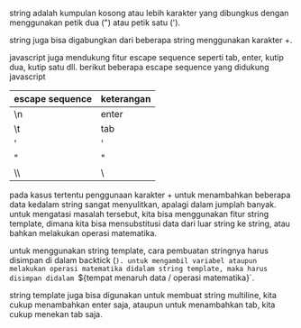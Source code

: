 string adalah kumpulan kosong atau lebih karakter yang dibungkus dengan menggunakan petik dua (") atau petik satu (').

string juga bisa digabungkan dari beberapa string menggunakan karakter +.

javascript juga mendukung fitur escape sequence seperti tab, enter, kutip dua, kutip satu dll.
berikut beberapa escape sequence yang didukung javascript

|escape sequence|keterangan|
|---------------|----------|
|\n|enter|
|\t|tab|
|\'|'|
|\"|"|
| \\\ | \ |

pada kasus tertentu penggunaan karakter + untuk menambahkan beberapa data kedalam string sangat menyulitkan, apalagi dalam jumplah banyak. 
untuk mengatasi masalah tersebut, kita bisa menggunakan fitur string template, dimana kita bisa mensubstitusi data dari luar string ke string, atau bahkan melakukan operasi matematika.

untuk menggunakan string template, cara pembuatan stringnya harus disimpan di dalam backtick (`).
untuk mengambil variabel ataupun melakukan operasi matematika didalam string template, maka harus disimpan didalam `${tempat menaruh data / operasi matematika}`.

string template juga bisa digunakan untuk membuat string multiline, kita cukup menambahkan enter saja, ataupun untuk menambahkan tab, kita cukup menekan tab saja.
